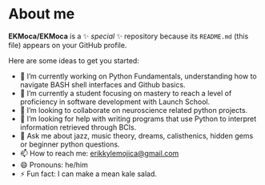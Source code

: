# About me


**EKMoca/EKMoca** is a ✨ _special_ ✨ repository because its `README.md` (this file) appears on your GitHub profile.

Here are some ideas to get you started:

- 🔭 I’m currently working on Python Fundamentals, understanding how to navigate BASH shell interfaces and Github basics.
- 🌱 I’m currently a student focusing on mastery to reach a level of proficiency in software development with Launch School.
- 👯 I’m looking to collaborate on neuroscience related python projects.
- 🤔 I’m looking for help with writing programs that use Python to interpret information retrieved through BCIs.
- 💬 Ask me about jazz, music theory, dreams, calisthenics, hidden gems or beginner python questions.
- 📫 How to reach me: erikkylemojica@gmail.com
- 😄 Pronouns: he/him
- ⚡ Fun fact: I can make a mean kale salad.

 
